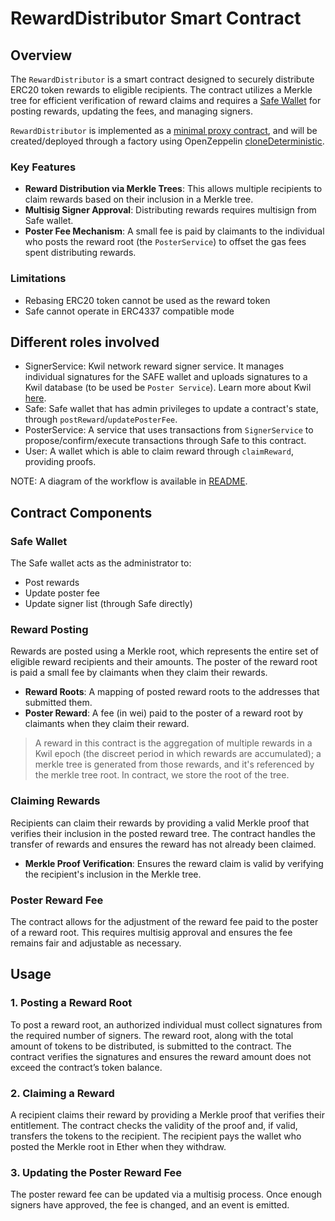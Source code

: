 # RewardDistributor Smart Contract

## Overview

The `RewardDistributor` is a smart contract designed to securely distribute ERC20 token rewards to eligible recipients. The contract utilizes a Merkle tree for efficient verification of reward claims and requires a [Safe Wallet](https://safe.global/wallet) for posting rewards, updating the fees, and managing signers.

`RewardDistributor` is implemented as a [minimal proxy contract](https://eips.ethereum.org/EIPS/eip-1167), and will be created/deployed through a factory using OpenZeppelin [cloneDeterministic](https://github.com/OpenZeppelin/openzeppelin-contracts/blob/441dc141ac99622de7e535fa75dfc74af939019c/contracts/proxy/Clones.sol#L74).

### Key Features

- **Reward Distribution via Merkle Trees**: This allows multiple recipients to claim rewards based on their inclusion in a Merkle tree.
- **Multisig Signer Approval**: Distributing rewards requires multisign from Safe wallet.
- **Poster Fee Mechanism**: A small fee is paid by claimants to the individual who posts the reward root (the `PosterService`) to offset the gas fees spent distributing rewards.

### Limitations

- Rebasing ERC20 token cannot be used as the reward token
- Safe cannot operate in ERC4337 compatible mode

## Different roles involved

- SignerService: Kwil network reward signer service. It manages individual signatures for the SAFE wallet and uploads signatures to a Kwil database (to be used be `Poster Service`). Learn more about Kwil [here](https://docs.kwil.com).
- Safe: Safe wallet that has admin privileges to update a contract's state, through `postReward`/`updatePosterFee`.
- PosterService: A service that uses transactions from `SignerService` to propose/confirm/execute transactions through Safe to this contract.
- User: A wallet which is able to claim reward through `claimReward`, providing proofs.

NOTE: A diagram of the workflow is available in [README](../README.md).

## Contract Components

### Safe Wallet

The Safe wallet acts as the administrator to:

- Post rewards
- Update poster fee
- Update signer list (through Safe directly)

### Reward Posting

Rewards are posted using a Merkle root, which represents the entire set of eligible reward recipients and their amounts. The poster of the reward root is paid a small fee by claimants when they claim their rewards.

- **Reward Roots**: A mapping of posted reward roots to the addresses that submitted them.
- **Poster Reward**: A fee (in wei) paid to the poster of a reward root by claimants when they claim their reward.

> A reward in this contract is the aggregation of multiple rewards in a Kwil epoch (the discreet period in which rewards are accumulated);
> a merkle tree is generated from those rewards, and it's referenced by the merkle tree root. In contract, we store the root of the tree.

### Claiming Rewards

Recipients can claim their rewards by providing a valid Merkle proof that verifies their inclusion in the posted reward tree. The contract handles the transfer of rewards and ensures the reward has not already been claimed.

- **Merkle Proof Verification**: Ensures the reward claim is valid by verifying the recipient's inclusion in the Merkle tree.

### Poster Reward Fee

The contract allows for the adjustment of the reward fee paid to the poster of a reward root. This requires multisig approval and ensures the fee remains fair and adjustable as necessary.

## Usage

### 1. Posting a Reward Root

To post a reward root, an authorized individual must collect signatures from the required number of signers. The reward root, along with the total amount of tokens to be distributed, is submitted to the contract. The contract verifies the signatures and ensures the reward amount does not exceed the contract’s token balance.

### 2. Claiming a Reward
A recipient claims their reward by providing a Merkle proof that verifies their entitlement. The contract checks the validity of the proof and, if valid, transfers the tokens to the recipient. The recipient pays the wallet who posted the Merkle root in Ether when they withdraw.

### 3. Updating the Poster Reward Fee
The poster reward fee can be updated via a multisig process. Once enough signers have approved, the fee is changed, and an event is emitted.